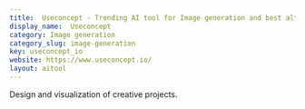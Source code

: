 ```yaml
---
title:  Useconcept - Trending AI tool for Image generation and best alternatives
display_name:  Useconcept
category: Image generation
category_slug: image-generation
key: useconcept_io
website: https://www.useconcept.io/
layout: aitool
---
```


Design and visualization of creative projects.
